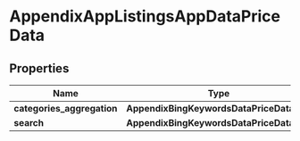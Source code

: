 # AppendixAppListingsAppDataPriceData


## Properties

| Name | Type | Description | Notes |
|------------ | ------------- | ------------- | -------------|
**categories_aggregation** | **AppendixBingKeywordsDataPriceDataInfo** |  |[optional]|
**search** | **AppendixBingKeywordsDataPriceDataInfo** |  |[optional]|